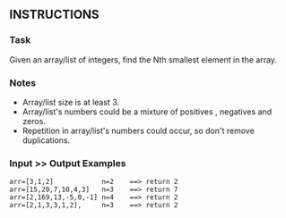 ## INSTRUCTIONS

### Task
Given an array/list of integers, find the Nth smallest element in the array.

### Notes
- Array/list size is at least 3.
- Array/list's numbers could be a mixture of positives , negatives and zeros.
- Repetition in array/list's numbers could occur, so don't remove duplications.
### Input >> Output Examples
```
arr=[3,1,2]            n=2    ==> return 2
arr=[15,20,7,10,4,3]   n=3    ==> return 7
arr=[2,169,13,-5,0,-1] n=4    ==> return 2
arr=[2,1,3,3,1,2],     n=3    ==> return 2 
```
